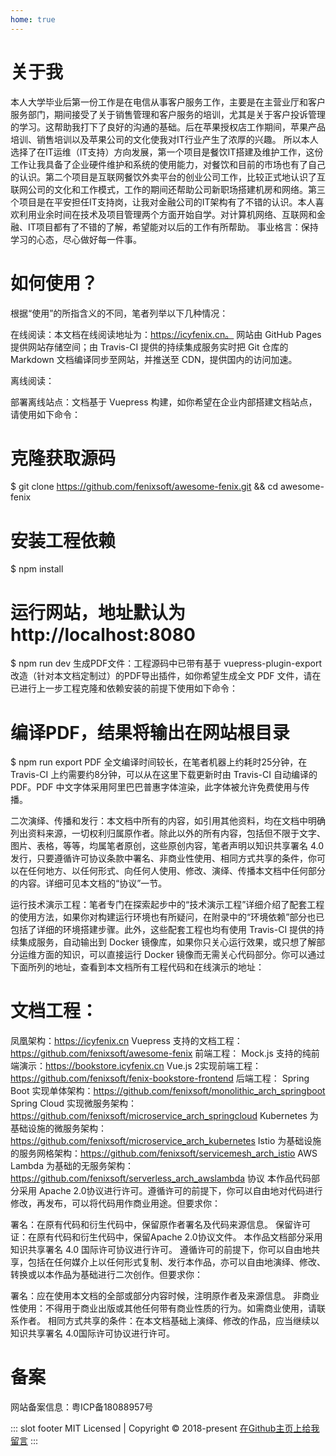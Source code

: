 ```yaml
---
home: true
---
```


# 关于我
本人大学毕业后第一份工作是在电信从事客户服务工作，主要是在主营业厅和客户服务部门，期间接受了关于销售管理和客户服务的培训，尤其是关于客户投诉管理的学习。这帮助我打下了良好的沟通的基础。后在苹果授权店工作期间，苹果产品培训、销售培训以及苹果公司的文化使我对IT行业产生了浓厚的兴趣。
所以本人选择了在IT运维（IT支持）方向发展，第一个项目是餐饮IT搭建及维护工作，这份工作让我具备了企业硬件维护和系统的使用能力，对餐饮和目前的市场也有了自己的认识。第二个项目是互联网餐饮外卖平台的创业公司工作，比较正式地认识了互联网公司的文化和工作模式，工作的期间还帮助公司新职场搭建机房和网络。第三个项目是在平安担任IT支持岗，让我对金融公司的IT架构有了不错的认识。本人喜欢利用业余时间在技术及项目管理两个方面开始自学。对计算机网络、互联网和金融、IT项目都有了不错的了解，希望能对以后的工作有所帮助。
事业格言：保持学习的心态，尽心做好每一件事。

# 如何使用？
根据“使用”的所指含义的不同，笔者列举以下几种情况：

在线阅读：本文档在线阅读地址为：https://icyfenix.cn。
网站由 GitHub Pages 提供网站存储空间；由 Travis-CI 提供的持续集成服务实时把 Git 仓库的 Markdown 文档编译同步至网站，并推送至 CDN，提供国内的访问加速。

离线阅读：

部署离线站点：文档基于 Vuepress 构建，如你希望在企业内部搭建文档站点，请使用如下命令：

# 克隆获取源码
$ git clone https://github.com/fenixsoft/awesome-fenix.git && cd awesome-fenix

# 安装工程依赖
$ npm install

# 运行网站，地址默认为http://localhost:8080
$ npm run dev
生成PDF文件：工程源码中已带有基于 vuepress-plugin-export 改造（针对本文档定制过）的PDF导出插件，如你希望生成全文 PDF 文件，请在已进行上一步工程克隆和依赖安装的前提下使用如下命令：

# 编译PDF，结果将输出在网站根目录
$ npm run export
PDF 全文编译时间较长，在笔者机器上约耗时25分钟，在 Travis-CI 上约需要约8分钟，可以从在这里下载更新时由 Travis-CI 自动编译的PDF。PDF 中文字体采用阿里巴巴普惠字体渲染，此字体被允许免费使用与传播。

二次演绎、传播和发行：本文档中所有的内容，如引用其他资料，均在文档中明确列出资料来源，一切权利归属原作者。除此以外的所有内容，包括但不限于文字、图片、表格，等等，均属笔者原创，这些原创内容，笔者声明以知识共享署名 4.0发行，只要遵循许可协议条款中署名、非商业性使用、相同方式共享的条件，你可以在任何地方、以任何形式、向任何人使用、修改、演绎、传播本文档中任何部分的内容。详细可见本文档的“协议”一节。

运行技术演示工程：笔者专门在探索起步中的“技术演示工程”详细介绍了配套工程的使用方法，如果你对构建运行环境也有所疑问，在附录中的“环境依赖”部分也已包括了详细的环境搭建步骤。此外，这些配套工程也均有使用 Travis-CI 提供的持续集成服务，自动输出到 Docker 镜像库，如果你只关心运行效果，或只想了解部分运维方面的知识，可以直接运行 Docker 镜像而无需关心代码部分。你可以通过下面所列的地址，查看到本文档所有工程代码和在线演示的地址：

# 文档工程：
凤凰架构：https://icyfenix.cn
Vuepress 支持的文档工程：https://github.com/fenixsoft/awesome-fenix
前端工程：
Mock.js 支持的纯前端演示：https://bookstore.icyfenix.cn
Vue.js 2实现前端工程：https://github.com/fenixsoft/fenix-bookstore-frontend
后端工程：
Spring Boot 实现单体架构：https://github.com/fenixsoft/monolithic_arch_springboot
Spring Cloud 实现微服务架构：https://github.com/fenixsoft/microservice_arch_springcloud
Kubernetes 为基础设施的微服务架构：https://github.com/fenixsoft/microservice_arch_kubernetes
Istio 为基础设施的服务网格架构：https://github.com/fenixsoft/servicemesh_arch_istio
AWS Lambda 为基础的无服务架构：https://github.com/fenixsoft/serverless_arch_awslambda
协议
本作品代码部分采用 Apache 2.0协议进行许可。遵循许可的前提下，你可以自由地对代码进行修改，再发布，可以将代码用作商业用途。但要求你：

署名：在原有代码和衍生代码中，保留原作者署名及代码来源信息。
保留许可证：在原有代码和衍生代码中，保留Apache 2.0协议文件。
本作品文档部分采用知识共享署名 4.0 国际许可协议进行许可。 遵循许可的前提下，你可以自由地共享，包括在任何媒介上以任何形式复制、发行本作品，亦可以自由地演绎、修改、转换或以本作品为基础进行二次创作。但要求你：

署名：应在使用本文档的全部或部分内容时候，注明原作者及来源信息。
非商业性使用：不得用于商业出版或其他任何带有商业性质的行为。如需商业使用，请联系作者。
相同方式共享的条件：在本文档基础上演绎、修改的作品，应当继续以知识共享署名 4.0国际许可协议进行许可。
# 备案
网站备案信息：粤ICP备18088957号


::: slot footer
MIT Licensed | Copyright © 2018-present   [在Github主页上给我留言](https://yageabu.github.io/runningboy/)
:::